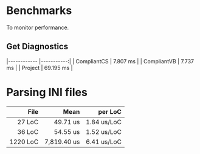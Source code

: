 ﻿# Benchmarks
To monitor performance.

## Get Diagnostics
|------------ |-----------:|
| CompliantCS |   7.807 ms |
| CompliantVB |   7.737 ms |
| Project     |  69.195 ms |

# Parsing INI files
|     File |        Mean |       per LoC |
|---------:|------------:|--------------:|
|   27 LoC |    49.71 us |   1.84 us/LoC |
|   36 LoC |    54.55 us |   1.52 us/LoC |
| 1220 LoC | 7,819.40 us |   6.41 us/LoC |
